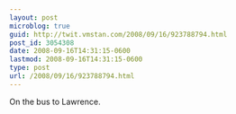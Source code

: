 ```yaml
---
layout: post
microblog: true
guid: http://twit.vmstan.com/2008/09/16/923788794.html
post_id: 3054308
date: 2008-09-16T14:31:15-0600
lastmod: 2008-09-16T14:31:15-0600
type: post
url: /2008/09/16/923788794.html
---
```

On the bus to Lawrence.
